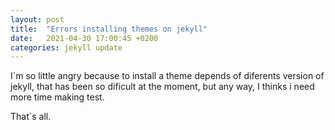 ```yaml
---
layout: post
title:  "Errors installing themes on jekyll"
date:   2021-04-30 17:00:45 +0200
categories: jekyll update
---
```


I`m so little angry because to install a theme depends of diferents version of jekyll, that has been so dificult at the moment, but any way, I thinks i need more time making test.

That`s all.